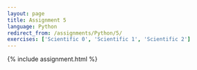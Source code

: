 ```yaml
---
layout: page
title: Assignment 5
language: Python
redirect_from: /assignments/Python/5/
exercises: ['Scientific 0', 'Scientific 1', 'Scientific 2']
---
```


{% include assignment.html %}
